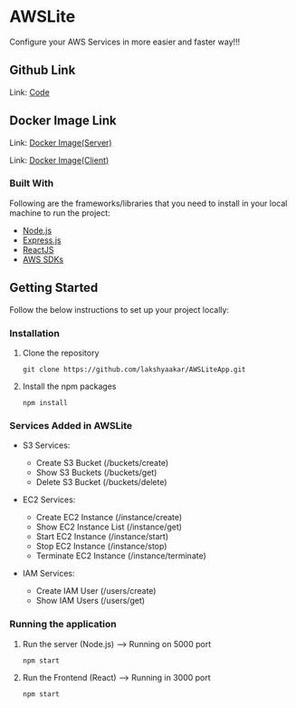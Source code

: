# AWSLite
Configure your AWS Services in more easier and faster way!!!
## Github Link

Link: [Code](https://github.com/lakshyaakar/AWSLiteApp)

## Docker Image Link

Link: [Docker Image(Server)](https://hub.docker.com/repository/docker/lakshyaakar7/awsliteserver)

Link: [Docker Image(Client)](https://hub.docker.com/repository/docker/lakshyaakar7/awsliteclient)

### Built With

Following are the frameworks/libraries that you need to install in your local machine to run the project: 

* [Node.js](https://nodejs.org/en/)
* [Express.js](https://expressjs.com/)
* [ReactJS](https://reactjs.org/)
* [AWS SDKs](https://aws.amazon.com/tools/)

<!-- GETTING STARTED -->
## Getting Started

Follow the below instructions to set up your project locally:

### Installation

1. Clone the repository
   ```
   git clone https://github.com/lakshyaakar/AWSLiteApp.git
   ```
2. Install the npm packages
   ```
   npm install
   ```
   

### Services Added in AWSLite

* S3 Services: 
  
  * Create S3 Bucket (/buckets/create)
  * Show S3 Buckets (/buckets/get)
  * Delete S3 Bucket (/buckets/delete)

* EC2 Services:

  * Create EC2 Instance (/instance/create)
  * Show EC2 Instance List (/instance/get)
  * Start EC2 Instance (/instance/start)
  * Stop EC2 Instance (/instance/stop)
  * Terminate EC2 Instance (/instance/terminate)

* IAM Services:

  * Create IAM User (/users/create) 
  * Show IAM Users  (/users/get)


### Running the application

1. Run the server (Node.js) --> Running on 5000 port
   ```
   npm start
   ```

2. Run the Frontend (React) --> Running in 3000 port
   ```
   npm start
   ```
